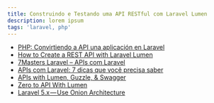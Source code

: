```yaml
---
title: Construindo e Testando uma API RESTful com Laravel Lumen
description: lorem ipsum
tags: 'laravel, php'
---
```

- [PHP: Convirtiendo a API una aplicación en Laravel
](https://www.video2brain.com/es/cursos/php-convirtiendo-a-api-una-aplicacion-en-laravel)
- [How to Create a REST API with Laravel Lumen](https://www.cloudways.com/blog/creating-rest-api-with-lumen/)
- [7Masters Laravel – APIs com Laravel
](https://imasters.com.br/apis-microsservicos/7masters-laravel-apis-com-laravel)
- [APIs com Laravel: 7 dicas que você precisa saber](https://speakerdeck.com/rscafi/apis-com-laravel-7-dicas-que-voce-precisa-saber)
- [APIs with Lumen, Guzzle, & Swagger](https://speakerdeck.com/jeremeamia/apis-with-lumen-guzzle-and-swagger)
- [Zero to API With Lumen](https://speakerdeck.com/afolson/zero-to-api-with-lumen)
- [Laravel 5.x — Use Onion Architecture
](https://medium.com/@matthew.erskine/laravel-5-x-onion-architecture-c81a3d5918f2)
